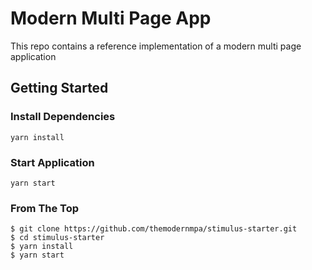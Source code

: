 # Modern Multi Page App

This repo contains a reference implementation of a modern multi page application

## Getting Started

### Install Dependencies

`yarn install`

### Start Application

`yarn start`

### From The Top

```
$ git clone https://github.com/themodernmpa/stimulus-starter.git
$ cd stimulus-starter
$ yarn install
$ yarn start
```
